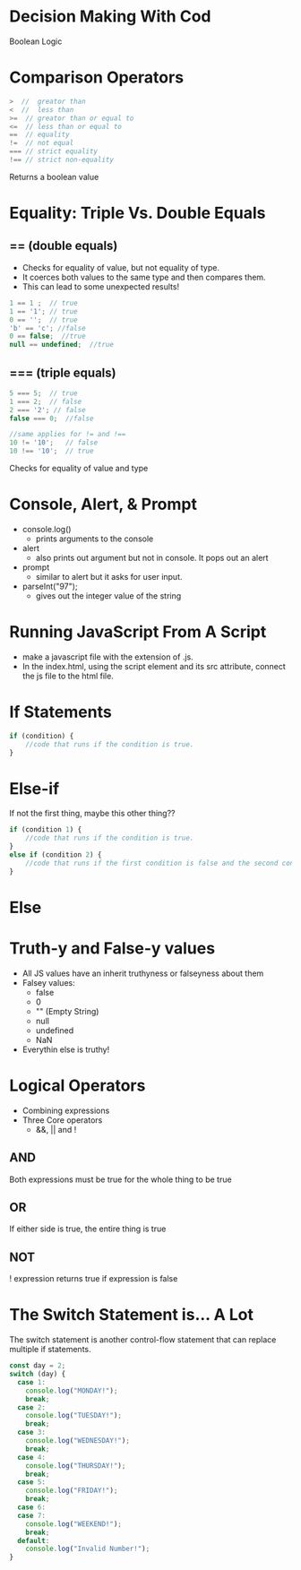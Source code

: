 # Decision Making With Cod

Boolean Logic

# Comparison Operators

```Javascript
>  //  greator than
<  //  less than
>=  // greator than or equal to 
<=  // less than or equal to
==  // equality
!=  // not equal
=== // strict equality
!== // strict non-equality
```

Returns a boolean value

# Equality: Triple Vs. Double Equals

## == (double equals)
- Checks for equality of value, but not equality of type.
- It coerces both values to the same type and then compares them.
- This can lead to some unexpected results!

```Javascript
1 == 1 ;  // true
1 == '1'; // true
0 == '';  // true
'b' == 'c'; //false
0 == false;  //true
null == undefined;  //true
```

## === (triple equals)

```Javascript
5 === 5;  // true
1 === 2;  // false
2 === '2'; // false
false === 0;  //false

//same applies for != and !==
10 != '10';   // false
10 !== '10';  // true
```

Checks for equality of value and type

# Console, Alert, & Prompt

- console.log()
  - prints arguments to the console
- alert
  - also prints out argument but not in console. It pops out an alert
- prompt
  - similar to alert but it asks for user input.
- parseInt("97");
  - gives out the integer value of the string

# Running JavaScript From A Script

- make a javascript file with the extension of .js.
- In the index.html, using the script element and its src attribute, connect the js file to the html file.

# If Statements

```Javascript
if (condition) {
    //code that runs if the condition is true.
}
```

# Else-if

If not the first thing, maybe this other thing??

```Javascript
if (condition 1) {
    //code that runs if the condition is true. 
}
else if (condition 2) {
    //code that runs if the first condition is false and the second condition is true.
}
```

# Else

# Truth-y and False-y values

- All JS values have an inherit truthyness or falseyness about them
- Falsey values: 
  - false
  - 0 
  - "" (Empty String) 
  - null
  - undefined
  - NaN
- Everythin else is truthy!

# Logical Operators

- Combining expressions
- Three Core operators
  - &&, || and !
  
## AND

Both expressions must be true for the whole thing to be true

## OR

If either side is true, the entire thing is true

## NOT 

! expression returns true if expression is false

# The Switch Statement is... A Lot

The switch statement is another control-flow statement that can replace multiple if statements.   

```javascript
const day = 2;
switch (day) {
  case 1: 
    console.log("MONDAY!");
    break;
  case 2: 
    console.log("TUESDAY!");
    break;
  case 3: 
    console.log("WEDNESDAY!");
    break;
  case 4: 
    console.log("THURSDAY!");
    break;
  case 5: 
    console.log("FRIDAY!");
    break;
  case 6:
  case 7: 
    console.log("WEEKEND!");
    break;
  default: 
    console.log("Invalid Number!");
}
```

